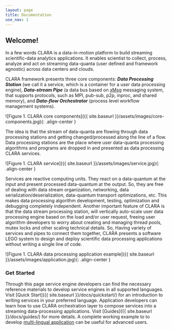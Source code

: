 ```yaml
---
layout: page
title: Documentation
use_nav: 1
---
```


## Welcome!
In a few words CLARA is a data-in-motion platform to build streaming
scientific-data analytics applications. It enables scientist to collect,
process, analyze and act on streaming data-quanta (user defined and framework agnostic)
across data centers and clouds.

CLARA framework presents three core components:
***Data Processing Station*** (we call it a service, which is a container for a user data
processing engine), ***Data-stream Pipe*** (a data bus based on [xMsg](https://claraweb.jlab.org/xmsg)
messaging system, that supports protocols, such as MPI, pub-sub, p2p, inproc, and shared memory), and
***Data-flow Orchestrator*** (process level workflow management systems).

![Figure 1. CLARA core components]({{ site.baseurl }}/assets/images/core-components.jpg){: .align-center }

The idea is that the stream of data-quanta are
flowing through data processing stations and getting changed/processed
along the line of a flow. Data processing stations are the place where
user data-quanta processing algorithms and programs are dropped in and
presented as data processing CLARA services.

![Figure 1. CLARA service]({{ site.baseurl }}/assets/images/service.jpg){: .align-center }

Services are reactive computing units. They react on a data-quantum at
the input and present processed data-quantum at the output. So, they are
free of dealing with data stream organization, networking,
data serialization/deserialization, data-quantum transport optimizations, etc.
This makes data processing algorithm development, testing, optimization
and debugging completely independent.
Another important feature of CLARA is that the data stream processing station,
will vertically auto-scale user data processing engine based on the load and/or
user request, freeing user algorithm developers to worry about
creating and managing thread pools, mutex locks and other scaling technical
details.
So, Having variety of services and pipes to connect them together,
CLARA presents a software LEGO system to design and deploy scientific
data processing applications without writing a single line of code.

![Figure 1. CLARA data processing application example]({{ site.baseurl }}/assets/images/application.jpg){: .align-center }


### Get Started
Through this page service engine developers can find the necessary reference materials
to develop service engines in all supported languages.
Visit [Quick Start]({{ site.baseurl }}/docs/quickstart/)
for an introduction to writing services in your preferred language.
Application developers can learn how to use CLARA orchestration layer
to compose services into a streaming data-processing applications.
Visit [Guides]({{ site.baseurl }}/docs/guides/) for more details.
A complete working example to
to develop [multi-lingual application](https://github.com/JeffersonLab/clara-demo)
can be useful for advanced users.


 <!-- ## Supported Languages -->

 <!-- | Java | C++ | Python | -->
 <!-- |:-----|:----|:-------| -->
 <!-- | [Quick Start][jq] | [Quick Start][cq] | [Quick Start][pq] | -->
 <!-- | [Tutorial][jt]    | [Tutorial][ct]    | [Tutorial][pt]    | -->
 <!-- | [Examples][je]    | [Examples][ce]    | [Examples][pe]    | -->
 <!-- | [Reference][jr]   | [Reference][cr]   | [Reference][pr]   | -->
 <!-- {: .doc-lang-table } -->

 <!-- [jq]: {{ site.baseurl }}/docs/quickstart/java.html -->
 <!-- [jt]: {{ site.baseurl }}/docs/tutorials/java.html -->
 <!-- [je]: {{ site.baseurl }}/docs/examples/java.html -->
 <!-- [jr]: {{ site.baseurl }}/api/java/current/ -->

 <!-- [cq]: {{ site.baseurl }}/docs/quickstart/cpp.html -->
 <!-- [ct]: {{ site.baseurl }}/docs/tutorials/cpp.html -->
 <!-- [ce]: {{ site.baseurl }}/docs/examples/cpp.html -->
 <!-- [cr]: {{ site.baseurl }}/api/cpp/ -->

 <!-- [pq]: {{ site.baseurl }}/docs/quickstart/python.html -->
 <!-- [pt]: {{ site.baseurl }}/docs/tutorials/python.html -->
 <!-- [pe]: {{ site.baseurl }}/docs/examples/python.html -->
 <!-- [pr]: {{ site.baseurl }}/api/python/ -->

 <!-- ## Use cases -->

